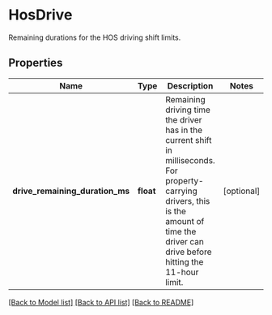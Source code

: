 # HosDrive

Remaining durations for the HOS driving shift limits.
## Properties
Name | Type | Description | Notes
------------ | ------------- | ------------- | -------------
**drive_remaining_duration_ms** | **float** | Remaining driving time the driver has in the current shift in milliseconds. For property-carrying drivers, this is the amount of time the driver can drive before hitting the 11-hour limit. | [optional] 

[[Back to Model list]](../README.md#documentation-for-models) [[Back to API list]](../README.md#documentation-for-api-endpoints) [[Back to README]](../README.md)


